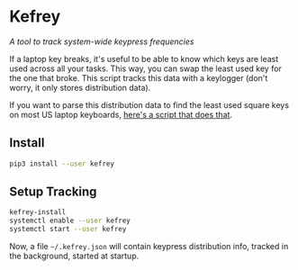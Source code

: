 # Kefrey

*A tool to track system-wide keypress frequencies*

If a laptop key breaks, it's useful to be able to know which keys are
least used across all your tasks. This way, you can swap the least used
key for the one that broke. This script tracks this data with a keylogger
(don't worry, it only stores distribution data).

If you want to parse this distribution data to find the least used square keys on most US laptop keyboards, [here's a script that does that](https://gist.github.com/MatthewScholefield/d4f29dd195415cf2dbd2d0f29cffdec5).


## Install

```bash
pip3 install --user kefrey
```

## Setup Tracking

```bash
kefrey-install
systemctl enable --user kefrey
systemctl start --user kefrey
```

Now, a file `~/.kefrey.json` will contain keypress distribution info,
tracked in the background, started at startup.
